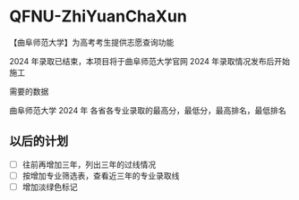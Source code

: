 # QFNU-ZhiYuanChaXun

【曲阜师范大学】为高考考生提供志愿查询功能

2024 年录取已结束，本项目将于曲阜师范大学官网 2024 年录取情况发布后开始施工

需要的数据

曲阜师范大学 2024 年 各省各专业录取的最高分，最低分，最高排名，最低排名

## 以后的计划

- [ ] 往前再增加三年，列出三年的过线情况
- [ ] 按增加专业筛选表，查看近三年的专业录取线
- [ ] 增加淡绿色标记
